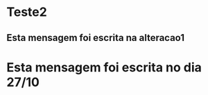# Teste2
<body>
<h2>Esta mensagem foi escrita na alteracao1</h2>
<h1>Esta mensagem foi escrita no dia 27/10 </h1>
 </body>
